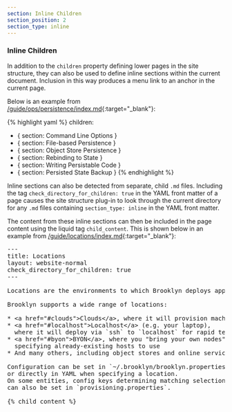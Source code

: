 ```yaml
---
section: Inline Children
section_position: 2
section_type: inline
---
```


### Inline Children

In addition to the `children` property defining lower pages in the site structure, they can also be used to define
inline sections within the current document. Inclusion in this way produces a menu link to an anchor in the current page.

Below is an example from [/guide/ops/persistence/index.md](https://github.com/apache/brooklyn-docs/blob/master/guide/ops/persistence/index.md){:target="_blank"}:

{% highlight yaml %}
children:
- { section: Command Line Options }
- { section: File-based Persistence }
- { section: Object Store Persistence }
- { section: Rebinding to State }
- { section: Writing Persistable Code }
- { section: Persisted State Backup }
{% endhighlight %}

Inline sections can also be detected from separate, child `.md` files. Including the tag `check_directory_for_children: true`
in the YAML front matter of a page causes the site structure plug-in to look through the current directory for any `.md` files
containing `section_type: inline` in the YAML front matter.

The content from these inline sections can then be included in the page content using the liquid tag `child_content`. This is shown below
in an example from [/guide/locations/index.md](https://github.com/apache/brooklyn-docs/blob/master/guide/locations/index.md){:target="_blank"}:

<pre>
---
title: Locations
layout: website-normal
check_directory_for_children: true
---

Locations are the environments to which Brooklyn deploys applications, including:

Brooklyn supports a wide range of locations:

* &lt;a href="#clouds"&gt;Clouds&lt;/a&gt;, where it will provision machines
* &lt;a href="#localhost"&gt;Localhost&lt;/a&gt; (e.g. your laptop), 
  where it will deploy via `ssh` to `localhost` for rapid testing
* &lt;a href="#byon"&gt;BYON&lt;/a&gt;, where you "bring your own nodes",
  specifying already-existing hosts to use
* And many others, including object stores and online services

Configuration can be set in `~/.brooklyn/brooklyn.properties`
or directly in YAML when specifying a location.
On some entities, config keys determining matching selection and provisioning behavior
can also be set in `provisioning.properties`.

{&#37; child_content &#37;}</pre>
